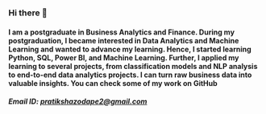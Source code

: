 ### Hi there 👋
#### I am a postgraduate in Business Analytics and Finance. During my postgraduation, I became interested in Data Analytics and Machine Learning and wanted to advance my learning. Hence, I started learning Python, SQL, Power BI, and Machine Learning. Further, I applied my learning to several projects, from classification models and NLP analysis to end-to-end data analytics projects. I can turn raw business data into valuable insights. You can check some of my work on GitHub
##### Email ID: pratikshazodape2@gmail.com
